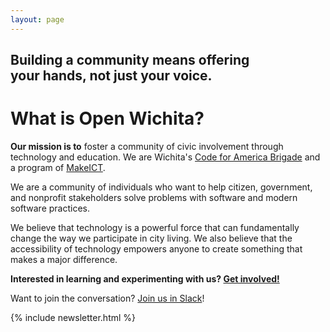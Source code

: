 ```yaml
---
layout: page
---
```


<h2 class="home-lead">
  Building a community means offering<br>your hands, not just your voice.
</h2>

# What is Open Wichita?

**Our mission is to** foster a community of civic involvement through
technology and education. We are Wichita's [Code for America
Brigade](https://www.codeforamerica.org/join-us/volunteer-with-us) and a
program of [MakeICT](https://makeict.org).

We are a community of individuals who want to help citizen, government, and
nonprofit stakeholders solve problems with software and modern software practices.

We believe that technology is a powerful force that can fundamentally change the
way we participate in city living. We also believe that the accessibility of
technology empowers anyone to create something that makes a major difference.

**Interested in learning and experimenting with us? [Get involved!](/connect)**

Want to join the conversation? [Join us in Slack](https://openwichita-slack.herokuapp.com)!

<script async defer src="https://openwichita-slack.herokuapp.com/slackin.js"></script>

{% include newsletter.html %}
